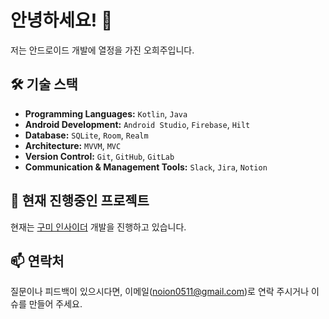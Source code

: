 # 안녕하세요! 👋

저는 안드로이드 개발에 열정을 가진 오희주입니다.

## 🛠 기술 스택
- **Programming Languages:** `Kotlin`, `Java`
- **Android Development:** `Android Studio`, `Firebase`, `Hilt`
- **Database:** `SQLite`, `Room`, `Realm`
- **Architecture:** `MVVM`, `MVC`
- **Version Control:** `Git`, `GitHub`, `GitLab`
- **Communication & Management Tools:** `Slack`, `Jira`, `Notion`

## 🔭 현재 진행중인 프로젝트

현재는 [구미 인사이더](https://github.com/Gumi-Life-Project/GLP_Android) 개발을 진행하고 있습니다.


## 📫 연락처

질문이나 피드백이 있으시다면, 이메일(noion0511@gmail.com)로 연락 주시거나 이슈를 만들어 주세요.

